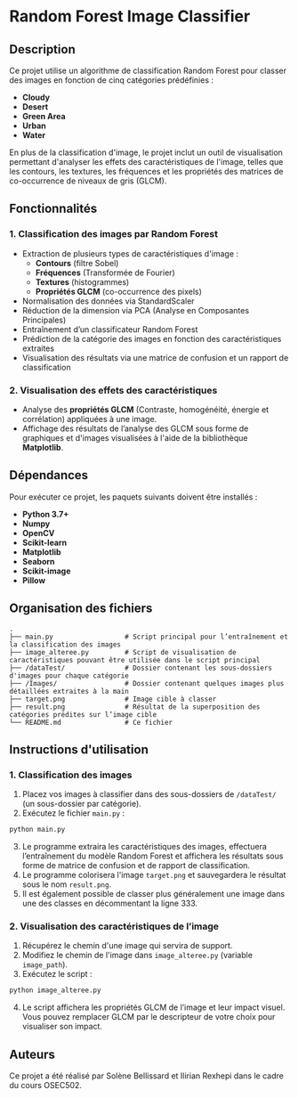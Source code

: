 # Random Forest Image Classifier

## Description
Ce projet utilise un algorithme de classification Random Forest pour classer des images en fonction de cinq catégories prédéfinies :
- **Cloudy**
- **Desert**
- **Green Area**
- **Urban**
- **Water**

En plus de la classification d'image, le projet inclut un outil de visualisation permettant d'analyser les effets des caractéristiques de l'image, telles que les contours, les textures, les fréquences et les propriétés des matrices de co-occurrence de niveaux de gris (GLCM).

## Fonctionnalités

### 1. **Classification des images par Random Forest**
- Extraction de plusieurs types de caractéristiques d'image :
  - **Contours** (filtre Sobel)
  - **Fréquences** (Transformée de Fourier)
  - **Textures** (histogrammes)
  - **Propriétés GLCM** (co-occurrence des pixels)
- Normalisation des données via StandardScaler
- Réduction de la dimension via PCA (Analyse en Composantes Principales)
- Entraînement d’un classificateur Random Forest
- Prédiction de la catégorie des images en fonction des caractéristiques extraites
- Visualisation des résultats via une matrice de confusion et un rapport de classification

### 2. **Visualisation des effets des caractéristiques**
- Analyse des **propriétés GLCM** (Contraste, homogénéité, énergie et corrélation) appliquées à une image.
- Affichage des résultats de l’analyse des GLCM sous forme de graphiques et d'images visualisées à l'aide de la bibliothèque **Matplotlib**.

## Dépendances
Pour exécuter ce projet, les paquets suivants doivent être installés :

- **Python 3.7+**
- **Numpy**
- **OpenCV**
- **Scikit-learn**
- **Matplotlib**
- **Seaborn**
- **Scikit-image**
- **Pillow**

## Organisation des fichiers

```
.
├── main.py                  # Script principal pour l’entraînement et la classification des images
├── image_alteree.py         # Script de visualisation de caractéristiques pouvant être utilisée dans le script principal
├── /dataTest/               # Dossier contenant les sous-dossiers d'images pour chaque catégorie
├── /Images/                 # Dossier contenant quelques images plus détaillées extraites à la main
├── target.png               # Image cible à classer
├── result.png               # Résultat de la superposition des catégories prédites sur l’image cible
└── README.md                # Ce fichier
```

## Instructions d'utilisation

### 1. **Classification des images**
1. Placez vos images à classifier dans des sous-dossiers de `/dataTest/` (un sous-dossier par catégorie).
2. Exécutez le fichier `main.py` :
```bash
python main.py
```
3. Le programme extraira les caractéristiques des images, effectuera l’entraînement du modèle Random Forest et affichera les résultats sous forme de matrice de confusion et de rapport de classification.
4. Le programme colorisera l'image `target.png` et sauvegardera le résultat sous le nom `result.png`.
5. Il est également possible de classer plus généralement une image dans une des classes en décommentant la ligne 333. 

### 2. **Visualisation des caractéristiques de l’image**
1. Récupérez le chemin d'une image qui servira de support.
2. Modifiez le chemin de l'image dans `image_alteree.py` (variable `image_path`).
3. Exécutez le script :
```bash
python image_alteree.py
```
4. Le script affichera les propriétés GLCM de l’image et leur impact visuel.
Vous pouvez remplacer GLCM par le descripteur de votre choix pour visualiser son impact.

## Auteurs
Ce projet a été réalisé par Solène Bellissard et Ilirian Rexhepi dans le cadre du cours OSEC502.
